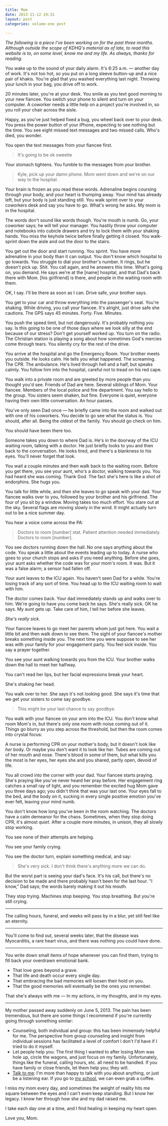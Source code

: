 ```yaml
---
title: Mom
date: 2013-11-12 19:31
layout: post
categories: volume-one post
  
---
```



_The following is a piece I've been working on for the past three months. Although outside the scope of KDHQ's material as of late, to read this website is to, on some level, know me and my life. As always, thanks for reading._

You wake up to the sound of your daily alarm. It's 6:25 a.m. &mdash; another day of work. It's not too hot, so you put on a long sleeve button-up and a nice pair of khakis. You're glad that you washed everything last night. Throwing your lunch in your bag, you drive off to work.

20 minutes later, you're at your desk. You smile as you text good morning to your new fiancee. You switch your phone to silent and turn on your computer. A coworker needs a little help on a project you're involved in, so you roll your chair across the aisle.

Happy, as you've just helped fixed a bug, you wheel back over to your desk. You press the power button of your iPhone, expecting to see nothing but the time. You see eight missed text messages and two missed calls. Who's died, you wonder.

You open the text messages from your fiancee first.

> It's going to be ok sweetie

Your stomach tightens. You fumble to the messages from your brother.

> Kyle, pick up your damn phone. Mom went down and we're on our way to the hospital.

Your brain is frozen as you read these words. Adrenaline begins coursing through your body, and your heart is thumping away. Your mind has already left, but your body is just standing still. You walk sprint over to your coworkers desk and say you have to go. What's wrong he asks. My mom is in the hospital.

The words don't sound like words though. You're mouth is numb. Go, your coworker says; he will tell your manager. You hastily throw your computer and notebooks into cubicle drawers and try to lock them with your shaking hands. You miss the keyhole twice before finally getting it closed. You walk-sprint down the aisle and out the door to the stairs.

You get out the door and start running. You sprint. You have more adrenaline in your body than it can output. You don't know which hospital to go towards. You struggle to dial your brother's number. It rings, but he doesn't pick up. Shit. You call again, and he answers this time. What's going on, you demand.
He says we're at the [name] hospital, and that Dad's back there with Mom. [his girlfriend] is there, and people in the waiting room with them.

OK, I say. I'll be there as soon as I can. Drive safe, your brother says.

You get to your car and throw everything into the passenger's seat. You're shaking. While driving, you call your fiancee. It's alright, just drive safe she cautions. The GPS says 45 minutes. Forty. Five. Minutes.

You push the speed limit, but not dangerously. It's probably nothing you say. Is this going to be one of those days where we look silly at the end because of our stress? Don't get yourself worked up. You turn on the radio. The Christian station is playing a song about how sometimes God's mercies come through tears. You silently cry for the rest of the drive.

You arrive at the hospital and go the Emergency Room. Your brother meets you outside. He looks calm. He tells you what happened. The screaming. The CPR. The ambulance. He's lived through hell and a half, but speaks calmly. You follow him into the hospital, careful not to tread on his red cape.

You walk into a private room and are greeted by more people than you thought you'd see. Friends of Dad are here. Several siblings of Mom. Your fiancee. Members of the local police and fire department. You say hello to the group. You sisters seem shaken, but fine. Everyone is quiet, everyone having their own little conversation. An hour passes.

You've only seen Dad once &mdash; he briefly came into the room and walked out with one of his coworkers. You decide to go see what the status is. You should, after all. Being the oldest of the family. You should go check on him.

You should have been there too.

Someone takes you down to where Dad is. He's in the doorway of the ICU waiting room, talking with a doctor. He just briefly looks to you and then back to the conversation. He looks tired, and there's a blankness to his eyes. You'll never forget that look.

You wait a couple minutes and then walk back to the waiting room. Before you get there, you see your aunt, who's a doctor, walking towards you. You had heard she was coming. Thank God. The fact she's here is like a shot of endorphins. She hugs you.

You talk for little while, and then she leaves to go speak with your dad. Your fiancee walks over to you, followed by your brother and his girlfriend. The four of you sit by a window. Moving takes too much effort. You stare out at the sky. Several flags are moving slowly in the wind. It might actually turn out to be a nice summer day.

You hear a voice come across the PA:

> Doctors to room [number] stat. Patient attention needed immediately. Doctors to room [number].

You see doctors running down the hall. No one says anything about the code. You speak a little about the events leading up to today. A nurse who goes to your church stops and asks if you need anything. Before she goes, your aunt asks whether the code was for your mom's room. It was. But it was a false alarm; a sensor had fallen off.

Your aunt leaves to the ICU again. You haven't seen Dad for a while. You're losing track of any sort of time. You head up to the ICU waiting room to wait with him.

The doctor comes back. Your dad immediately stands up and walks over to him. We're going to have you come back he says. She's really sick. OK he says. My aunt gets up. Take care of him, I tell her before she leaves.

_She's really sick._

Your fiancee leaves to go meet her parents whom just got here. You wait a little bit and then walk down to see them. The sight of your fiancee's mother breaks something inside you. The next time you were suppose to see her was with your family for your engagement party. You feel sick inside. You say a prayer together.

You see your aunt walking towards you from the ICU. Your brother walks down the hall to meet her halfway.

You can't read her lips, but her facial expressions break your heart.

She's shaking her head.

You walk over to her. She says it's not looking good. She says it's time that we get your sisters to come say goodbye.

> This might be your last chance to say goodbye.

You walk with your fiancee on your arm into the ICU. You don't know what room Mom's in, but there's only one room with noise coming out of it. Things go blurry as you step across the threshold, but then the room comes into crystal focus:

A nurse is performing CPR on your mother's body, but it doesn't look like _her_ body. Or maybe you don't want it to look like her. Tubes are coming out of her mouth and nose. There's blood in some of them, but what kills you the most is her eyes, her eyes she and you shared, partly open, devoid of life.

You all crowd into the corner with your dad. Your fiancee starts praying. She's praying like you've never heard her pray before. Her engagement ring catches a small ray of light, and you remember the excited hug Mom gave you three days ago; you didn't think that was your last one. Your eyes fall to the bed, and the body on it, sucking in every single positive emotion you've ever felt, leaving your mind numb.

You don't know how long you've been in the room watching. The doctors have a calm demeanor for the chaos. Sometimes, when they stop doing CPR, it's almost _quiet_. After a couple more minutes, in unison, they all slowly stop working.

You see none of their attempts are helping.

You see your family crying.

You see the doctor turn, explain something medical, and say:

> She's very sick. I don't think there's anything more we can do.

But the worst part is seeing your dad's face. It's his call, but there's no decision to be made and there probably hasn't been for the last hour. "I know," Dad says; the words barely making it out his mouth.

They stop trying. Machines stop beeping. You stop breathing. But you're still crying.

---

The calling hours, funeral, and weeks will pass by in a blur, yet still feel like an eternity.

---

You'll come to find out, several weeks later, that the disease was Myocarditis, a rare heart virus, and there was nothing you could have done.

---

You write down small items of hope whenever you can find them, trying to fill back your overdrawn emotional bank.

* That love goes beyond a grave.
* That life and death occur every single day.
* That embracing the bad memories will loosen their hold on you.
* That the good memories will eventually be the ones you remember.

That she's always with me &mdash; In my actions, in my thoughts, and in my eyes.

---

My mother passed away suddenly on June 5, 2013. The pain has been tremendous, but there are some things I recommend if you're currently going through something similar:

- Counseling, both individual and group: this has been immensely helpful for me. The perspective from group counseling and insight from individual sessions has facilitated a level of comfort I don't I'd have if I tried to do it myself.
- Let people help you: The first thing I wanted to after losing Mom was hole up, circle the wagons, and just focus on my family. Unfortunately, things like the funeral, calling hours, etc. all need to be handled. If you have family or close friends, let them help you; they will.
- [Talk to me](/contact): I'm more than happy to talk with you about anything, or just be a listening ear. If you go to [my school](/colophon), we can even grab a coffee.

I miss my mom every day, and sometimes the weight of reality hits me square between the eyes and I can't even keep standing. But I know her legacy. I know her through how she and my dad raised me.

I take each day one at a time, and I find healing in keeping my heart open.

Love you, Mom.
